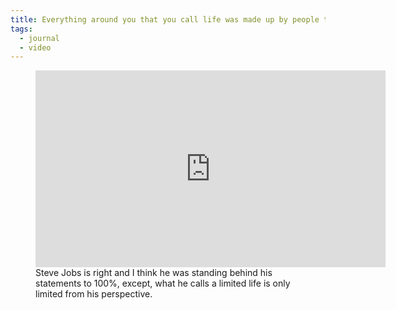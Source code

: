 ```yaml
---
title: Everything around you that you call life was made up by people that were no smarter than you
tags: 
  - journal
  - video
---
```

<figure>
<iframe width="560" height="315" src="https://www.youtube.com/embed/kYfNvmF0Bqw?si=zW8BVL1J9GkFhx6M" title="YouTube video player" frameborder="0" allow="accelerometer; autoplay; clipboard-write; encrypted-media; gyroscope; picture-in-picture; web-share" referrerpolicy="strict-origin-when-cross-origin" allowfullscreen></iframe>
<figcaption>Steve Jobs is right and I think he was standing behind his statements to 100%, except, what he calls a limited life is only limited from his perspective.</figcaption>
</figure>